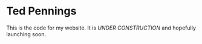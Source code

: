 Ted Pennings
=====================

This is the code for my website. It is *UNDER CONSTRUCTION* and hopefully launching soon.
